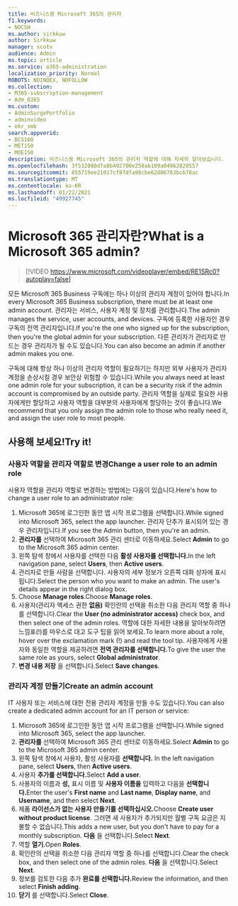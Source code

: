 ```yaml
---
title: 비즈니스용 Microsoft 365의 관리자
f1.keywords:
- NOCSH
ms.author: sirkkuw
author: Sirkkuw
manager: scotv
audience: Admin
ms.topic: article
ms.service: o365-administration
localization_priority: Normal
ROBOTS: NOINDEX, NOFOLLOW
ms.collection:
- M365-subscription-management
- Adm_O365
ms.custom:
- AdminSurgePortfolio
- adminvideo
- okr_smb
search.appverid:
- BCS160
- MET150
- MOE150
description: 비즈니스용 Microsoft 365의 관리자 역할에 대해 자세히 알아보습니다.
ms.openlocfilehash: 3f532080dfa8b492700e258ab109a04962820557
ms.sourcegitcommit: 855719ee21017cf87dfa98cbe62806763bcb78ac
ms.translationtype: MT
ms.contentlocale: ko-KR
ms.lasthandoff: 01/22/2021
ms.locfileid: "49927745"
---
```

# <a name="what-is-a-microsoft-365-admin"></a><span data-ttu-id="1983e-103">Microsoft 365 관리자란?</span><span class="sxs-lookup"><span data-stu-id="1983e-103">What is a Microsoft 365 admin?</span></span>

> [!VIDEO https://www.microsoft.com/videoplayer/embed/RE1SRc0?autoplay=false]

<span data-ttu-id="1983e-104">모든 Microsoft 365 Business 구독에는 하나 이상의 관리자 계정이 있어야 합니다.</span><span class="sxs-lookup"><span data-stu-id="1983e-104">In every Microsoft 365 Business subscription, there must be at least one admin account.</span></span> <span data-ttu-id="1983e-105">관리자는 서비스, 사용자 계정 및 장치를 관리합니다.</span><span class="sxs-lookup"><span data-stu-id="1983e-105">The admin manages the service, user accounts, and devices.</span></span> <span data-ttu-id="1983e-106">구독에 등록한 사용자인 경우 구독의 전역 관리자입니다.</span><span class="sxs-lookup"><span data-stu-id="1983e-106">If you're the one who signed up for the subscription, then you're the global admin for your subscription.</span></span> <span data-ttu-id="1983e-107">다른 관리자가 관리자로 만드는 경우 관리자가 될 수도 있습니다.</span><span class="sxs-lookup"><span data-stu-id="1983e-107">You can also become an admin if another admin makes you one.</span></span>

<span data-ttu-id="1983e-108">구독에 대해 항상 하나 이상의 관리자 역할이 필요하기는 하지만 외부 사용자가 관리자 계정을 손상시킬 경우 보안상 위험할 수 있습니다.</span><span class="sxs-lookup"><span data-stu-id="1983e-108">While you always need at least one admin role for your subscription, it can be a security risk if the admin account is compromised by an outside party.</span></span> <span data-ttu-id="1983e-109">관리자 역할을 실제로 필요한 사용자에게만 할당하고 사용자 역할을 대부분의 사용자에게 할당하는 것이 좋습니다.</span><span class="sxs-lookup"><span data-stu-id="1983e-109">We recommend that you only assign the admin role to those who really need it, and assign the user role to most people.</span></span>

## <a name="try-it"></a><span data-ttu-id="1983e-110">사용해 보세요!</span><span class="sxs-lookup"><span data-stu-id="1983e-110">Try it!</span></span>

### <a name="change-a-user-role-to-an-admin-role"></a><span data-ttu-id="1983e-111">사용자 역할을 관리자 역할로 변경</span><span class="sxs-lookup"><span data-stu-id="1983e-111">Change a user role to an admin role</span></span>

<span data-ttu-id="1983e-112">사용자 역할을 관리자 역할로 변경하는 방법에는 다음이 있습니다.</span><span class="sxs-lookup"><span data-stu-id="1983e-112">Here's how to change a user role to an administrator role:</span></span>

1. <span data-ttu-id="1983e-113">Microsoft 365에 로그인한 동안 앱 시작 프로그램을 선택합니다.</span><span class="sxs-lookup"><span data-stu-id="1983e-113">While signed into Microsoft 365, select the app launcher.</span></span> <span data-ttu-id="1983e-114">관리자 단추가 표시되어 있는 경우 관리자입니다.</span><span class="sxs-lookup"><span data-stu-id="1983e-114">If you see the Admin button, then you're an admin.</span></span>
1. <span data-ttu-id="1983e-115">**관리자를** 선택하여 Microsoft 365 관리 센터로 이동하세요.</span><span class="sxs-lookup"><span data-stu-id="1983e-115">Select **Admin** to go to the Microsoft 365 admin center.</span></span>
1. <span data-ttu-id="1983e-116">왼쪽 탐색 창에서 사용자를 선택한 다음 **활성 사용자를 선택합니다.**</span><span class="sxs-lookup"><span data-stu-id="1983e-116">In the left navigation pane, select **Users**, then **Active users**.</span></span>
1. <span data-ttu-id="1983e-117">관리자로 만들 사람을 선택합니다. 사용자의 세부 정보가 오른쪽 대화 상자에 표시됩니다.</span><span class="sxs-lookup"><span data-stu-id="1983e-117">Select the person who you want to make an admin. The user's details appear in the right dialog box.</span></span>
1. <span data-ttu-id="1983e-118">Choose **Manage roles**.</span><span class="sxs-lookup"><span data-stu-id="1983e-118">Choose **Manage roles**.</span></span>
1. <span data-ttu-id="1983e-119">사용자(관리자 액세스 권한 **없음)** 확인란의 선택을 취소한 다음 관리자 역할 중 하나를 선택합니다.</span><span class="sxs-lookup"><span data-stu-id="1983e-119">Clear the **User (no administrator access)** check box, and then select one of the admin roles.</span></span> <span data-ttu-id="1983e-120">역할에 대한 자세한 내용을 알아보하려면 느낌표(!)를 마우스로 대고 도구 팁을 읽어 보세요.</span><span class="sxs-lookup"><span data-stu-id="1983e-120">To learn more about a role, hover over the exclamation mark (!) and read the tool tip.</span></span> <span data-ttu-id="1983e-121">사용자에게 사용자와 동일한 역할을 제공하려면 **전역 관리자를 선택합니다.**</span><span class="sxs-lookup"><span data-stu-id="1983e-121">To give the user the same role as  yours, select **Global administrator**.</span></span>
1. <span data-ttu-id="1983e-122">**변경 내용 저장** 을 선택합니다.</span><span class="sxs-lookup"><span data-stu-id="1983e-122">Select **Save changes**.</span></span>

### <a name="create-an-admin-account"></a><span data-ttu-id="1983e-123">관리자 계정 만들기</span><span class="sxs-lookup"><span data-stu-id="1983e-123">Create an admin account</span></span> 

<span data-ttu-id="1983e-124">IT 사용자 또는 서비스에 대한 전용 관리자 계정을 만들 수도 있습니다.</span><span class="sxs-lookup"><span data-stu-id="1983e-124">You can also create a dedicated admin account for an IT person or service:</span></span>

1. <span data-ttu-id="1983e-125">Microsoft 365에 로그인한 동안 앱 시작 프로그램을 선택합니다.</span><span class="sxs-lookup"><span data-stu-id="1983e-125">While signed into Microsoft 365, select the app launcher.</span></span>
1. <span data-ttu-id="1983e-126">**관리자를** 선택하여 Microsoft 365 관리 센터로 이동하세요.</span><span class="sxs-lookup"><span data-stu-id="1983e-126">Select **Admin** to go to the Microsoft 365 admin center.</span></span>
1. <span data-ttu-id="1983e-127">왼쪽 탐색 창에서 사용자, 활성 사용자를 **선택합니다.** </span><span class="sxs-lookup"><span data-stu-id="1983e-127">In the left navigation pane, select **Users**, then **Active users**.</span></span>
1. <span data-ttu-id="1983e-128">사용자 **추가를 선택합니다.**</span><span class="sxs-lookup"><span data-stu-id="1983e-128">Select **Add a user**.</span></span>
1. <span data-ttu-id="1983e-129">사용자의 이름과  **성,** 표시 이름 및 **사용자 이름을** 입력하고 다음을 **선택합니다.**</span><span class="sxs-lookup"><span data-stu-id="1983e-129">Enter the user's **First name** and **Last name**, **Display name**, and **Username**, and then select **Next**.</span></span>
1. <span data-ttu-id="1983e-130">제품 **라이선스가 없는 사용자 만들기를 선택하십시오.**</span><span class="sxs-lookup"><span data-stu-id="1983e-130">Choose **Create user without product license**.</span></span> <span data-ttu-id="1983e-131">그러면 새 사용자가 추가되지만 월별 구독 요금은 지불할 수 없습니다.</span><span class="sxs-lookup"><span data-stu-id="1983e-131">This adds a new user, but you don't have to pay for a monthly subscription.</span></span> <span data-ttu-id="1983e-132">**다음** 을 선택합니다.</span><span class="sxs-lookup"><span data-stu-id="1983e-132">Select **Next**.</span></span>
1. <span data-ttu-id="1983e-133">역할 **열기.**</span><span class="sxs-lookup"><span data-stu-id="1983e-133">Open **Roles**.</span></span>
1. <span data-ttu-id="1983e-134">확인란의 선택을 취소한 다음 관리자 역할 중 하나를 선택합니다.</span><span class="sxs-lookup"><span data-stu-id="1983e-134">Clear the  check box, and then select one of the admin roles.</span></span> <span data-ttu-id="1983e-135">**다음** 을 선택합니다.</span><span class="sxs-lookup"><span data-stu-id="1983e-135">Select **Next**.</span></span>
1. <span data-ttu-id="1983e-136">정보를 검토한 다음 추가 **완료를 선택합니다.**</span><span class="sxs-lookup"><span data-stu-id="1983e-136">Review the information, and then select **Finish adding**.</span></span>
1. <span data-ttu-id="1983e-137">**닫기** 를 선택합니다.</span><span class="sxs-lookup"><span data-stu-id="1983e-137">Select **Close**.</span></span>
